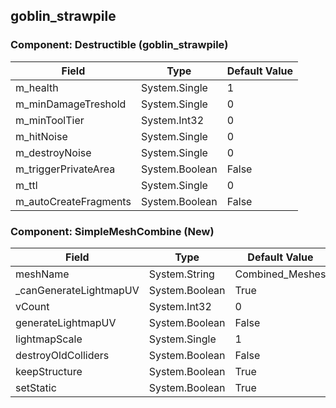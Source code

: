 ## goblin_strawpile

### Component: Destructible (goblin_strawpile)

|Field|Type|Default Value|
|---|---|---|
|m_health|System.Single|1|
|m_minDamageTreshold|System.Single|0|
|m_minToolTier|System.Int32|0|
|m_hitNoise|System.Single|0|
|m_destroyNoise|System.Single|0|
|m_triggerPrivateArea|System.Boolean|False|
|m_ttl|System.Single|0|
|m_autoCreateFragments|System.Boolean|False|

### Component: SimpleMeshCombine (New)

|Field|Type|Default Value|
|---|---|---|
|meshName|System.String|Combined_Meshes|
|_canGenerateLightmapUV|System.Boolean|True|
|vCount|System.Int32|0|
|generateLightmapUV|System.Boolean|False|
|lightmapScale|System.Single|1|
|destroyOldColliders|System.Boolean|False|
|keepStructure|System.Boolean|True|
|setStatic|System.Boolean|True|

